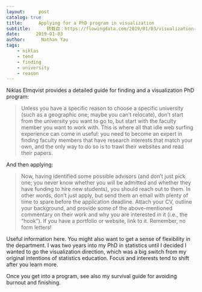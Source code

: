 ```yaml
---
layout:     post
catalog: true
title:      Applying for a PhD program in visualization
subtitle:      转载自：https://flowingdata.com/2019/01/03/visualization-phd/
date:      2019-01-03
author:      Nathan Yau
tags:
    - niklas
    - tend
    - finding
    - university
    - reason
---
```


Niklas Elmqvist provides a detailed guide for finding and a visualization PhD program:

> Unless you have a specific reason to choose a specific university (such as a geographic one; maybe you can’t relocate), don’t start from the university you want to go to, but start with the faculty member you want to work with. This is where all that idle web surfing experience can come in useful: you need to become an expert in finding faculty members that have research interests that match your own, and the only way to do so is to trawl their websites and read their papers.

And then applying:

> Now, having identified some possible advisors (and don’t just pick one; you never know whether you will be admitted and whether they have funding to hire new students), you should reach out to them. In other words, don’t just apply, but send them an email with plenty of time to spare before the application deadline. Attach your CV, outline your background, and provide some of the above-mentioned commentary on their work and why you are interested in it (i.e., the “hook”). If you have a portfolio or website, link to it. Remember, no form letters!

Useful information here. You might also want to get a sense of flexibility in the department. I was two years into my PhD in statistics until I decided I wanted to go the visualization direction, which was a big switch from my original intentions of statistics education. Focus and interests tend to shift after you learn more.

Once you get into a program, see also my survival guide for avoiding burnout and finishing.
